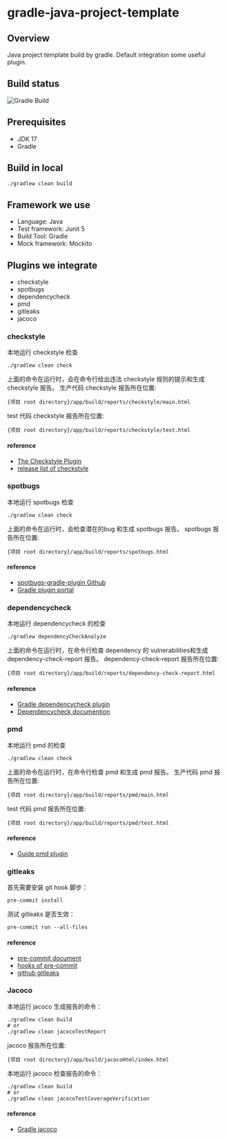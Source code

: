 # gradle-java-project-template
## Overview
Java project template build by gradle. Default integration some useful plugin.

## Build status
![Gradle Build](https://github.com/csmervyn/gradle-java-project-template/actions/workflows/gradle.yml/badge.svg)

## Prerequisites
- JDK 17
- Gradle

## Build in local
```shell
./gradlew clean build
```

## Framework we use
- Language: Java
- Test framework: Junit 5
- Build Tool: Gradle
- Mock framework: Mockito

## Plugins we integrate

- checkstyle
- spotbugs
- dependencycheck
- pmd
- gitleaks
- jacoco

### checkstyle
本地运行 checkstyle 检查
```shell
./gradlew clean check
```
上面的命令在运行时，会在命令行给出违法 checkstyle 规则的提示和生成 checkstyle 报告。
生产代码 checkstyle 报告所在位置:
```shell
{项目 root directory}/app/build/reports/checkstyle/main.html
```
test 代码 checkstyle 报告所在位置:
```shell
{项目 root directory}/app/build/reports/checkstyle/test.html
```
#### reference
- [The Checkstyle Plugin](https://docs.gradle.org/current/userguide/checkstyle_plugin.html#sec:checkstyle_configuration)
- [release list of checkstyle](https://checkstyle.sourceforge.io/releasenotes.html)

### spotbugs
本地运行 spotbugs 检查
```shell
./gradlew clean check
```
上面的命令在运行时，会检查潜在的bug 和生成 spotbugs 报告。
spotbugs 报告所在位置:
```shell
{项目 root directory}/app/build/reports/spotbugs.html
```
#### reference
- [spotbugs-gradle-plugin Github](https://github.com/spotbugs/spotbugs-gradle-plugin)
- [Gradle plugin portal](https://plugins.gradle.org/plugin/com.github.spotbugs)

### dependencycheck
本地运行 dependencycheck 的检查
```shell
./gradlew dependencyCheckAnalyze
```
上面的命令在运行时，在命令行检查 dependency 的 vulnerabilities和生成 dependency-check-report 报告。
dependency-check-report 报告所在位置:
```shell
{项目 root directory}/app/build/reports/dependency-check-report.html
```

#### reference
- [Gradle dependencycheck plugin](https://plugins.gradle.org/plugin/org.owasp.dependencycheck)
- [Dependencycheck documention](http://jeremylong.github.io/DependencyCheck/dependency-check-gradle/index.html)

### pmd
本地运行 pmd 的检查
```shell
./gradlew clean check
```
上面的命令在运行时，在命令行检查 pmd 和生成 pmd 报告。
生产代码 pmd 报告所在位置:
```shell
{项目 root directory}/app/build/reports/pmd/main.html
```
test 代码 pmd 报告所在位置:
```shell
{项目 root directory}/app/build/reports/pmd/test.html
```
#### reference
- [Guide pmd plugin](https://docs.gradle.org/current/userguide/pmd_plugin.html)

### gitleaks
首先需要安装 git hook 脚步：
```shell
pre-commit install
```
测试 gitleaks 是否生效：
```shell
pre-commit run --all-files
```
#### reference
- [pre-commit document](https://pre-commit.com/)
- [hooks of pre-commit](https://pre-commit.com/hooks.html)
- [github gitleaks](https://github.com/gitleaks/gitleaks)

### Jacoco
本地运行 jacoco 生成报告的命令：
```shell
./gradlew clean build
# or
./gradlew clean jacocoTestReport
```
jacoco 报告所在位置:
```shell
{项目 root directory}/app/build/jacocoHtml/index.html
```
本地运行 jacoco 检查报告的命令：
```shell
./gradlew clean build
# or
./gradlew clean jacocoTestCoverageVerification
```
#### reference
- [Gradle jacoco](https://docs.gradle.org/current/userguide/jacoco_plugin.html)

